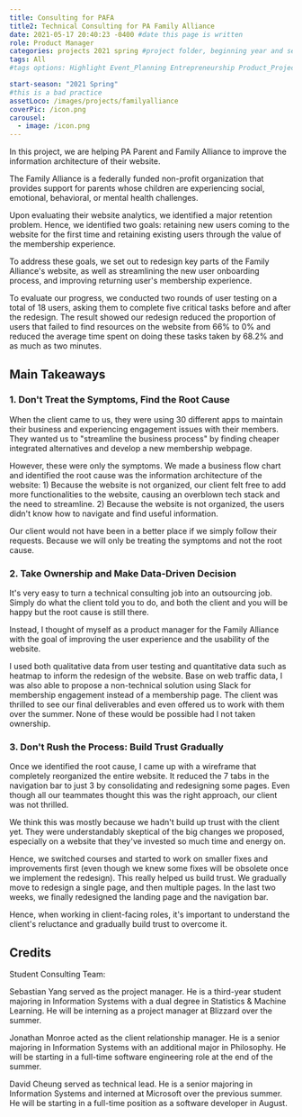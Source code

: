 ```yaml
---
title: Consulting for PAFA
title2: Technical Consulting for PA Family Alliance
date: 2021-05-17 20:40:23 -0400 #date this page is written
role: Product Manager
categories: projects 2021 spring #project folder, beginning year and season
tags: All  
#tags options: Highlight Event_Planning Entrepreneurship Product_Project_Management Game_Design Marketing Negotiation  Web_Design

start-season: "2021 Spring"
#this is a bad practice
assetLoco: /images/projects/familyalliance
coverPic: /icon.png
carousel:
  - image: /icon.png
---
```

 

In this project, we are helping PA Parent and Family Alliance to improve the information architecture of their website. 

The Family Alliance is a federally funded non-profit organization that provides support for parents whose children are experiencing social, emotional, behavioral, or mental health challenges.

Upon evaluating their website analytics, we identified a major retention problem. Hence, we identified two goals: retaining new users coming to the website for the first time and retaining existing users through the value of the membership experience. 

To address these goals, we set out to redesign key parts of the Family Alliance's website, as well as streamlining the new user onboarding process, and improving returning user's membership experience.

To evaluate our progress, we conducted two rounds of user testing on a total of 18 users, asking them to complete five critical tasks before and after the redesign. The result showed our redesign reduced the proportion of users that failed to find resources on the website from 66% to 0% and reduced the average time spent on doing these tasks taken by 68.2% and as much as two minutes.

## Main Takeaways 

### 1. Don't Treat the Symptoms, Find the Root Cause 

When the client came to us, they were using 30 different apps to maintain their business and experiencing engagement issues with their members. They wanted us to "streamline the business process" by finding cheaper integrated alternatives and develop a new membership webpage. 

However, these were only the symptoms. We made a business flow chart and identified the root cause was the information architecture of the website: 1) Because the website is not organized, our client felt free to add more functionalities to the website, causing an overblown tech stack and the need to streamline. 2) Because the website is not organized, the users didn't know how to navigate and find useful information. 

Our client would not have been in a better place if we simply follow their requests. Because we will only be treating the symptoms and not the root cause. 

### 2. Take Ownership and Make Data-Driven Decision 

It's very easy to turn a technical consulting job into an outsourcing job. Simply do what the client told you to do, and both the client and you will be happy but the root cause is still there.

Instead, I thought of myself as a product manager for the Family Alliance with the goal of improving the user experience and the usability of the website. 

I used both qualitative data from user testing and quantitative data such as heatmap to inform the redesign of the website. Base on web traffic data, I was also able to propose a non-technical solution using Slack for membership engagement instead of a membership page. The client was thrilled to see our final deliverables and even offered us to work with them over the summer. None of these would be possible had I not taken ownership. 

### 3. Don't Rush the Process: Build Trust Gradually

Once we identified the root cause, I came up with a wireframe that completely reorganized the entire website. It reduced the 7 tabs in the navigation bar to just 3 by consolidating and redesigning some pages. Even though all our teammates thought this was the right approach, our client was not thrilled. 

We think this was mostly because we hadn't build up trust with the client yet. They were understandably skeptical of the big changes we proposed, especially on a website that they've invested so much time and energy on. 

Hence, we switched courses and started to work on smaller fixes and improvements first (even though we knew some fixes will be obsolete once we implement the redesign). This really helped us build trust. We gradually move to redesign a single page, and then multiple pages. In the last two weeks, we finally redesigned the landing page and the navigation bar. 

Hence, when working in client-facing roles, it's important to understand the client's reluctance and gradually build trust to overcome it. 

## Credits
 
Student Consulting Team:

Sebastian Yang served as the project manager. He is a third-year student majoring in Information Systems with a dual degree in Statistics & Machine Learning. He will be interning as a project manager at Blizzard over the summer.

Jonathan Monroe acted as the client relationship manager. He is a senior majoring in Information Systems with an additional major in Philosophy. He will be starting in a full-time software engineering role at the end of the summer.

David Cheung served as technical lead. He is a senior majoring in Information Systems and interned at Microsoft over the previous summer. He will be starting in a full-time position as a software developer in August.

